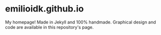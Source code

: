 # emilioidk.github.io

My homepage! Made in Jekyll and 100% handmade. Graphical design and code are available in this repository's page.
